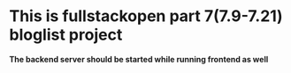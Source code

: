 # This is fullstackopen part 7(7.9-7.21) bloglist project

**The backend server should be started while running frontend as well**
